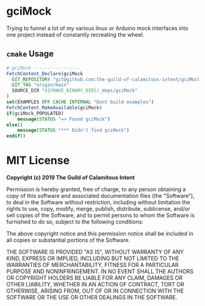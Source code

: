 # gciMock

Trying to funnel a lot of my various linux or Arduino mock interfaces
into one project instead of constantly recreating the wheel.

## `cmake` Usage

```cmake
# gciMock -----------------
FetchContent_Declare(gciMock
  GIT_REPOSITORY "git@github.com:the-guild-of-calamitous-intent/gciMock.git"
  GIT_TAG "origin/main"
  SOURCE_DIR "${CMAKE_BINARY_DIR}/_deps/gciMock"
)
set(EXAMPLES OFF CACHE INTERNAL "Dont build examples")
FetchContent_MakeAvailable(gciMock)
if(gciMock_POPULATED)
    message(STATUS "=> Found gciMock")
else()
    message(STATUS "*** Didn't find gciMock")
endif()
```

# MIT License

**Copyright (c) 2019 The Guild of Calamitous Intent**

Permission is hereby granted, free of charge, to any person obtaining a copy
of this software and associated documentation files (the "Software"), to deal
in the Software without restriction, including without limitation the rights
to use, copy, modify, merge, publish, distribute, sublicense, and/or sell
copies of the Software, and to permit persons to whom the Software is
furnished to do so, subject to the following conditions:

The above copyright notice and this permission notice shall be included in all
copies or substantial portions of the Software.

THE SOFTWARE IS PROVIDED "AS IS", WITHOUT WARRANTY OF ANY KIND, EXPRESS OR
IMPLIED, INCLUDING BUT NOT LIMITED TO THE WARRANTIES OF MERCHANTABILITY,
FITNESS FOR A PARTICULAR PURPOSE AND NONINFRINGEMENT. IN NO EVENT SHALL THE
AUTHORS OR COPYRIGHT HOLDERS BE LIABLE FOR ANY CLAIM, DAMAGES OR OTHER
LIABILITY, WHETHER IN AN ACTION OF CONTRACT, TORT OR OTHERWISE, ARISING FROM,
OUT OF OR IN CONNECTION WITH THE SOFTWARE OR THE USE OR OTHER DEALINGS IN THE
SOFTWARE.